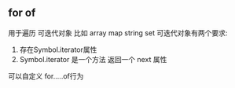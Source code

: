 ## for of
用于遍历 可迭代对象
比如 array map string set
可迭代对象有两个要求:
1. 存在Symbol.iterator属性
2. Symbol.iterator 是一个方法 返回一个 next 属性

可以自定义 for.....of行为
